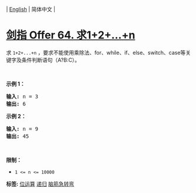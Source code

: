 | [English](README_EN.md) | 简体中文 |

# [剑指 Offer 64. 求1+2+…+n](https://leetcode.cn/problems/qiu-12n-lcof)
<p>求 <code>1+2+...+n</code> ，要求不能使用乘除法、for、while、if、else、switch、case等关键字及条件判断语句（A?B:C）。</p>

<p>&nbsp;</p>

<p><strong>示例 1：</strong></p>

<pre><strong>输入:</strong> n = 3
<strong>输出:&nbsp;</strong>6
</pre>

<p><strong>示例 2：</strong></p>

<pre><strong>输入:</strong> n = 9
<strong>输出:&nbsp;</strong>45
</pre>

<p>&nbsp;</p>

<p><strong>限制：</strong></p>

<ul>
	<li><code>1 &lt;= n&nbsp;&lt;= 10000</code></li>
</ul>

**标签:**  [位运算](https://leetcode.cn/tag/bit-manipulation) [递归](https://leetcode.cn/tag/recursion) [脑筋急转弯](https://leetcode.cn/tag/brainteaser) 